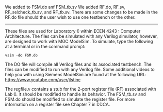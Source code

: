 We added to FSM.do anf FSM_tb.sv
We added RF.do, RF.sv, RF_selcheck_tb.sv, and RF_tb.sv. 
There are some changes to be made in the RF.do file should the user wish
to use one testbench or the other.

__________________________________________________________________________

These files are used for Laboratory 0 within ECEN 4243 : Computer
Architecture.  The files can be simulated with any Verilog simulator,
however, are designed to work with MGC ModelSim.  To simulate, type
the following at a terminal or in the command prompt:

    vsim -do FSM.do

The DO file will compile all Verilog files and its associated
testbench.  The files can be modified to run with any Verilog file.
Some additional videos to help you with using Siemens ModelSim are found
at the following URL:  https://www.youtube.com/user/jlstine 

The regfile.v contains a stub for the 2-port register file (RF) 
associated with Lab 0.  It should be modified to handle its behavior.
The FSM_tb.sv and FSM.do should be modified to simulate the register
file.  For more information on a register file see Chapter 7 in DDCA.  

